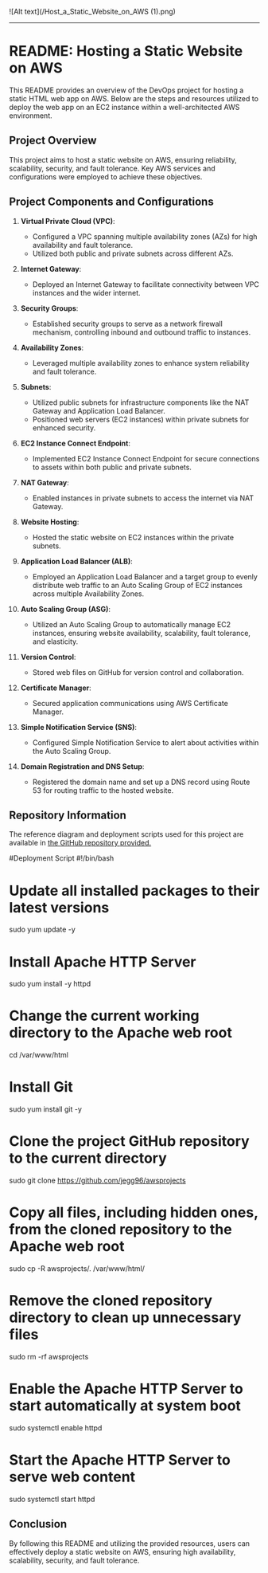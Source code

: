 ![Alt text](/Host_a_Static_Website_on_AWS (1).png)


---

# README: Hosting a Static Website on AWS

This README provides an overview of the DevOps project for hosting a static HTML web app on AWS. Below are the steps and resources utilized to deploy the web app on an EC2 instance within a well-architected AWS environment.

## Project Overview
This project aims to host a static website on AWS, ensuring reliability, scalability, security, and fault tolerance. Key AWS services and configurations were employed to achieve these objectives.

## Project Components and Configurations

1. **Virtual Private Cloud (VPC)**:
   - Configured a VPC spanning multiple availability zones (AZs) for high availability and fault tolerance.
   - Utilized both public and private subnets across different AZs.

2. **Internet Gateway**:
   - Deployed an Internet Gateway to facilitate connectivity between VPC instances and the wider internet.

3. **Security Groups**:
   - Established security groups to serve as a network firewall mechanism, controlling inbound and outbound traffic to instances.

4. **Availability Zones**:
   - Leveraged multiple availability zones to enhance system reliability and fault tolerance.

5. **Subnets**:
   - Utilized public subnets for infrastructure components like the NAT Gateway and Application Load Balancer.
   - Positioned web servers (EC2 instances) within private subnets for enhanced security.

6. **EC2 Instance Connect Endpoint**:
   - Implemented EC2 Instance Connect Endpoint for secure connections to assets within both public and private subnets.

7. **NAT Gateway**:
   - Enabled instances in private subnets to access the internet via NAT Gateway.

8. **Website Hosting**:
   - Hosted the static website on EC2 instances within the private subnets.

9. **Application Load Balancer (ALB)**:
   - Employed an Application Load Balancer and a target group to evenly distribute web traffic to an Auto Scaling Group of EC2 instances across multiple Availability Zones.

10. **Auto Scaling Group (ASG)**:
    - Utilized an Auto Scaling Group to automatically manage EC2 instances, ensuring website availability, scalability, fault tolerance, and elasticity.

11. **Version Control**:
    - Stored web files on GitHub for version control and collaboration.

12. **Certificate Manager**:
    - Secured application communications using AWS Certificate Manager.

13. **Simple Notification Service (SNS)**:
    - Configured Simple Notification Service to alert about activities within the Auto Scaling Group.

14. **Domain Registration and DNS Setup**:
    - Registered the domain name and set up a DNS record using Route 53 for routing traffic to the hosted website.

## Repository Information
The reference diagram and deployment scripts used for this project are available in [the GitHub repository provided.](https://github.com/jegg96/awsprojects)

#Deployment Script
#!/bin/bash

# Update all installed packages to their latest versions
sudo yum update -y

# Install Apache HTTP Server
sudo yum install -y httpd

# Change the current working directory to the Apache web root
cd /var/www/html

# Install Git
sudo yum install git -y

# Clone the project GitHub repository to the current directory
sudo git clone https://github.com/jegg96/awsprojects

# Copy all files, including hidden ones, from the cloned repository to the Apache web root
sudo cp -R awsprojects/. /var/www/html/

# Remove the cloned repository directory to clean up unnecessary files
sudo rm -rf awsprojects

# Enable the Apache HTTP Server to start automatically at system boot
sudo systemctl enable httpd 

# Start the Apache HTTP Server to serve web content
sudo systemctl start httpd

## Conclusion
By following this README and utilizing the provided resources, users can effectively deploy a static website on AWS, ensuring high availability, scalability, security, and fault tolerance.
